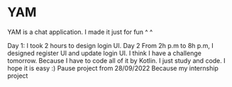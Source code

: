 # YAM
YAM is a chat application. I made it just for fun ^ ^

Day 1: I took 2 hours to design login UI.
Day 2 From 2h p.m to 8h p.m, I designed register UI and update login UI. I think I have a challenge tomorrow. Because I have to code all of it by Kotlin. I just study and code. I hope it is easy :)
Pause project from 28/09/2022
Because my internship project
